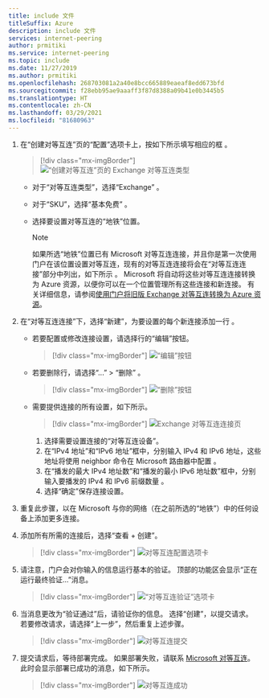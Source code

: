 ```yaml
---
title: include 文件
titleSuffix: Azure
description: include 文件
services: internet-peering
author: prmitiki
ms.service: internet-peering
ms.topic: include
ms.date: 11/27/2019
ms.author: prmitiki
ms.openlocfilehash: 268703081a2a40e8bcc665889eaeaf8edd673bfd
ms.sourcegitcommit: f28ebb95ae9aaaff3f87d8388a09b41e0b3445b5
ms.translationtype: HT
ms.contentlocale: zh-CN
ms.lasthandoff: 03/29/2021
ms.locfileid: "81680963"
---
```

1. 在“创建对等互连”页的“配置”选项卡上，按如下所示填写相应的框 。

    > [!div class="mx-imgBorder"]
    > ![“创建对等互连”页的 Exchange 对等互连类型](../media/setup-exchange-conf-tab.png)

    * 对于“对等互连类型”，选择“Exchange” 。
    * 对于“SKU”，选择“基本免费” 。
    * 选择要设置对等互连的“地铁”位置。

        > [!NOTE]
        > 如果所选“地铁”位置已有 Microsoft 对等互连连接，并且你是第一次使用门户在该位置设置对等互连，现有的对等互连连接将会在“对等互连连接”部分中列出，如下所示 。 Microsoft 将自动将这些对等互连连接转换为 Azure 资源，以便你可以在一个位置管理所有这些连接和新连接。 有关详细信息，请参阅[使用门户将旧版 Exchange 对等互连转换为 Azure 资源](../howto-legacy-exchange-portal.md)。
        >

1. 在“对等互连连接”下，选择“新建”，为要设置的每个新连接添加一行 。

    * 若要配置或修改连接设置，请选择行的“编辑”按钮。

        > [!div class="mx-imgBorder"]
        > ![“编辑”按钮](../media/setup-exchange-conf-tab-edit.png)

    * 若要删除行，请选择“...” > “删除” 。

        > [!div class="mx-imgBorder"]
        > ![“删除”按钮](../media/setup-exchange-conf-tab-delete.png)

    * 需要提供连接的所有设置，如下所示。

         > [!div class="mx-imgBorder"]
         > ![Exchange 对等互连连接页](../media/setup-exchange-conf-tab-connection.png)

        1. 选择需要设置连接的“对等互连设备”。
        1. 在“IPv4 地址”和“IPv6 地址”框中，分别输入 IPv4 和 IPv6 地址，这些地址将使用 neighbor 命令在 Microsoft 路由器中配置 。
        1. 在“播发的最大 IPv4 地址数”和“播发的最小 IPv6 地址数”框中，分别输入要播发的 IPv4 和 IPv6 前缀数量 。
        1. 选择“确定”保存连接设置。

1. 重复此步骤，以在 Microsoft 与你的网络（在之前所选的“地铁”）中的任何设备上添加更多连接。

1. 添加所有所需的连接后，选择“查看 + 创建”。

    > [!div class="mx-imgBorder"]
    > ![对等互连配置选项卡](../media/setup-exchange-conf-tab-final.png)

1. 请注意，门户会对你输入的信息运行基本的验证。 顶部的功能区会显示“正在运行最终验证...”消息。

    > [!div class="mx-imgBorder"]
    > ![“对等互连验证”选项卡](../media/setup-direct-review-tab-validation.png)

1. 当消息更改为“验证通过”后，请验证你的信息。 选择“创建”，以提交请求。 若要修改请求，请选择“上一步”，然后重复上述步骤。

    > [!div class="mx-imgBorder"]
    > ![对等互连提交](../media/setup-exchange-review-tab-submit.png)

1. 提交请求后，等待部署完成。 如果部署失败，请联系 [Microsoft 对等互连](mailto:peering@microsoft.com)。 此时会显示部署已成功的消息，如下所示。

    > [!div class="mx-imgBorder"]
    > ![对等互连成功](../media/setup-direct-success.png)
